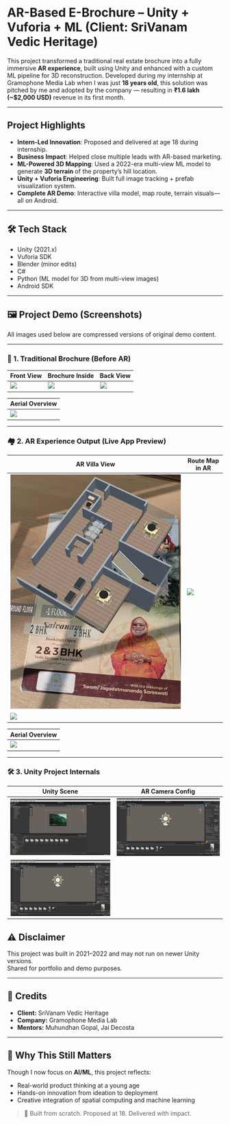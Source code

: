 #  AR-Based E-Brochure – Unity + Vuforia + ML (Client: SriVanam Vedic Heritage)

This project transformed a traditional real estate brochure into a fully immersive **AR experience**, built using Unity and enhanced with a custom ML pipeline for 3D reconstruction. Developed during my internship at Gramophone Media Lab when I was just **18 years old**, this solution was pitched by me and adopted by the company — resulting in **₹1.6 lakh (~$2,000 USD)** revenue in its first month.

---

## Project Highlights

-  **Intern-Led Innovation**: Proposed and delivered at age 18 during internship.
-  **Business Impact**: Helped close multiple leads with AR-based marketing.
-  **ML-Powered 3D Mapping**: Used a 2022-era multi-view ML model to generate **3D terrain** of the property’s hill location.
-  **Unity + Vuforia Engineering**: Built full image tracking + prefab visualization system.
-  **Complete AR Demo**: Interactive villa model, map route, terrain visuals—all on Android.

---

## 🛠 Tech Stack

- Unity (2021.x)
- Vuforia SDK
- Blender (minor edits)
- C#
- Python (ML model for 3D from multi-view images)
- Android SDK

---

## 🖼️ Project Demo (Screenshots)

All images used below are compressed versions of original demo content.

---

### 📄 1. Traditional Brochure (Before AR)

| Front View               | Brochure Inside           | Back View                 |
|--------------------------|---------------------------|---------------------------|
| ![](asset/pic1.png)      | ![](asset/pic3.png)       |  ![](asset/pic2.png)      |

| Aerial Overview           |
|---------------------------|
| ![](asset/pic2.png)   |
---

### 🏘️ 2. AR Experience Output (Live App Preview)

| AR Villa View            | Route Map in AR            |
|--------------------------|--------------------------- |
| ![](asset/Picture1.png)  | ![](asset/Picture4.png)    |
| ![](asset/Picture2.png)  | 
                           
| Aerial Overview           |
|---------------------------|
| ![](asset/Picture3.png)   |
---

### 🛠️ 3. Unity Project Internals

| Unity Scene              | AR Camera Config          |
|--------------------------|---------------------------|
| ![](asset/Image1.png)   | ![](asset/Image3.png)     |
| ![](asset/Image3.png)   |                           |



## ⚠️ Disclaimer

This project was built in 2021–2022 and may not run on newer Unity versions.  
Shared for portfolio and demo purposes.

---

## 🙏 Credits

- **Client:** SriVanam Vedic Heritage
- **Company:** Gramophone Media Lab
- **Mentors:** Muhundhan Gopal, Jai Decosta

---

## 🧬 Why This Still Matters

Though I now focus on **AI/ML**, this project reflects:
- Real-world product thinking at a young age
- Hands-on innovation from ideation to deployment
- Creative integration of spatial computing and machine learning

> 📌 Built from scratch. Proposed at 18. Delivered with impact.